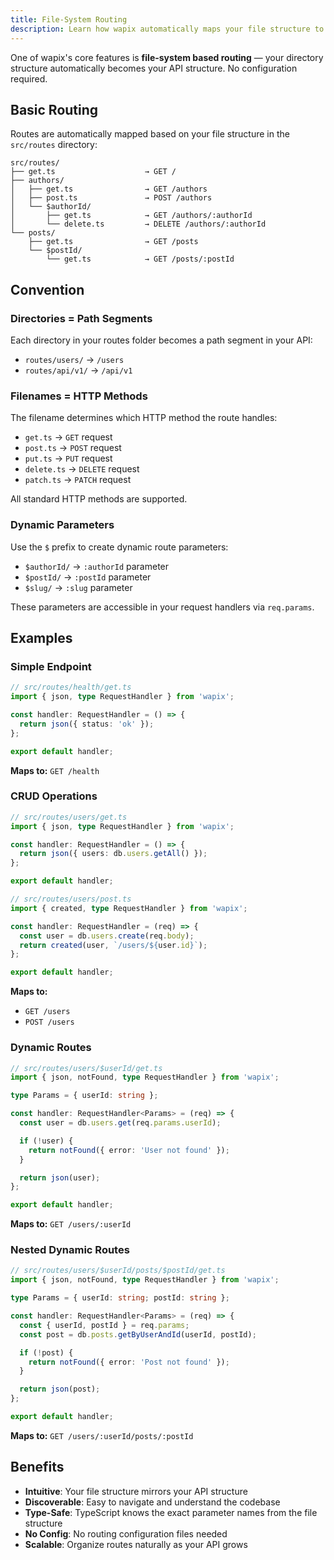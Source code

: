 ```yaml
---
title: File-System Routing
description: Learn how wapix automatically maps your file structure to API routes
---
```


One of wapix's core features is **file-system based routing** — your directory structure automatically becomes your API structure. No configuration required.

## Basic Routing

Routes are automatically mapped based on your file structure in the `src/routes` directory:

```
src/routes/
├── get.ts                    → GET /
├── authors/
│   ├── get.ts                → GET /authors
│   ├── post.ts               → POST /authors
│   └── $authorId/
│       ├── get.ts            → GET /authors/:authorId
│       └── delete.ts         → DELETE /authors/:authorId
└── posts/
    ├── get.ts                → GET /posts
    └── $postId/
        └── get.ts            → GET /posts/:postId
```

## Convention

### Directories = Path Segments

Each directory in your routes folder becomes a path segment in your API:

- `routes/users/` → `/users`
- `routes/api/v1/` → `/api/v1`

### Filenames = HTTP Methods

The filename determines which HTTP method the route handles:

- `get.ts` → `GET` request
- `post.ts` → `POST` request
- `put.ts` → `PUT` request
- `delete.ts` → `DELETE` request
- `patch.ts` → `PATCH` request

All standard HTTP methods are supported.

### Dynamic Parameters

Use the `$` prefix to create dynamic route parameters:

- `$authorId/` → `:authorId` parameter
- `$postId/` → `:postId` parameter
- `$slug/` → `:slug` parameter

These parameters are accessible in your request handlers via `req.params`.

## Examples

### Simple Endpoint

```typescript
// src/routes/health/get.ts
import { json, type RequestHandler } from 'wapix';

const handler: RequestHandler = () => {
  return json({ status: 'ok' });
};

export default handler;
```

**Maps to:** `GET /health`

### CRUD Operations

```typescript
// src/routes/users/get.ts
import { json, type RequestHandler } from 'wapix';

const handler: RequestHandler = () => {
  return json({ users: db.users.getAll() });
};

export default handler;
```

```typescript
// src/routes/users/post.ts
import { created, type RequestHandler } from 'wapix';

const handler: RequestHandler = (req) => {
  const user = db.users.create(req.body);
  return created(user, `/users/${user.id}`);
};

export default handler;
```

**Maps to:**
- `GET /users`
- `POST /users`

### Dynamic Routes

```typescript
// src/routes/users/$userId/get.ts
import { json, notFound, type RequestHandler } from 'wapix';

type Params = { userId: string };

const handler: RequestHandler<Params> = (req) => {
  const user = db.users.get(req.params.userId);

  if (!user) {
    return notFound({ error: 'User not found' });
  }

  return json(user);
};

export default handler;
```

**Maps to:** `GET /users/:userId`

### Nested Dynamic Routes

```typescript
// src/routes/users/$userId/posts/$postId/get.ts
import { json, notFound, type RequestHandler } from 'wapix';

type Params = { userId: string; postId: string };

const handler: RequestHandler<Params> = (req) => {
  const { userId, postId } = req.params;
  const post = db.posts.getByUserAndId(userId, postId);

  if (!post) {
    return notFound({ error: 'Post not found' });
  }

  return json(post);
};

export default handler;
```

**Maps to:** `GET /users/:userId/posts/:postId`

## Benefits

- **Intuitive**: Your file structure mirrors your API structure
- **Discoverable**: Easy to navigate and understand the codebase
- **Type-Safe**: TypeScript knows the exact parameter names from the file structure
- **No Config**: No routing configuration files needed
- **Scalable**: Organize routes naturally as your API grows
